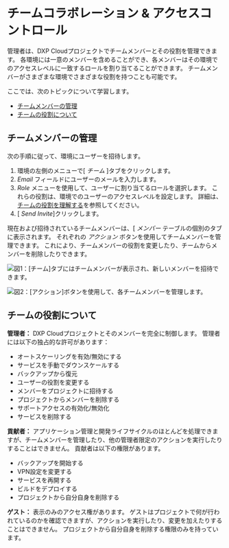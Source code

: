 # チームコラボレーション & アクセスコントロール

管理者は、DXP Cloudプロジェクトでチームメンバーとその役割を管理できます。 各環境には一意のメンバーを含めることができ、各メンバーはその環境でのアクセスレベルに一致するロールを割り当てることができます。 チームメンバーがさまざまな環境でさまざまな役割を持つことも可能です。

ここでは、次のトピックについて学習します。

  - [チームメンバーの管理](#managing-team-members)
  - [チームの役割について](#understanding-team-roles)

## チームメンバーの管理

次の手順に従って、環境にユーザーを招待します。

1.  環境の左側のメニューで[ *チーム* ]タブをクリックします。
2.  *Email* フィールドにユーザーのメールを入力します。
3.  *Role* メニューを使用して、ユーザーに割り当てるロールを選択します。 これらの役割は、環境でのユーザーのアクセスレベルを設定します。 詳細は、 [チームの役割を理解する](#understanding-team-roles)を参照してください。
4.  [ *Send Invite*]クリックします。

現在および招待されているチームメンバーは、[ *メンバー* テーブルの個別のタブに表示されます。 それぞれの *アクション* ボタンを使用してチームメンバーを管理できます。 これにより、チームメンバーの役割を変更したり、チームからメンバーを削除したりできます。

![図1：[チーム]タブにはチームメンバーが表示され、新しいメンバーを招待できます。](./environment-teams-and-roles/images/01.png)

![図2：[アクション]ボタンを使用して、各チームメンバーを管理します。](./environment-teams-and-roles/images/04.png)

## チームの役割について

**管理者：** DXP Cloudプロジェクトとそのメンバーを完全に制御します。 管理者には以下の独占的な許可があります：

  - オートスケーリングを有効/無効にする
  - サービスを手動でダウンスケールする
  - バックアップから復元
  - ユーザーの役割を変更する
  - メンバーをプロジェクトに招待する
  - プロジェクトからメンバーを削除する
  - サポートアクセスの有効化/無効化
  - サービスを削除する

**貢献者：** アプリケーション管理と開発ライフサイクルのほとんどを処理できますが、チームメンバーを管理したり、他の管理者限定のアクションを実行したりすることはできません。 貢献者は以下の権限があります。

  - バックアップを開始する
  - VPN設定を変更する
  - サービスを再開する
  - ビルドをデプロイする
  - プロジェクトから自分自身を削除する

**ゲスト：** 表示のみのアクセス権があります。 ゲストはプロジェクトで何が行われているのかを確認できますが、アクションを実行したり、変更を加えたりすることはできません。 プロジェクトから自分自身を削除する権限のみを持っています。
